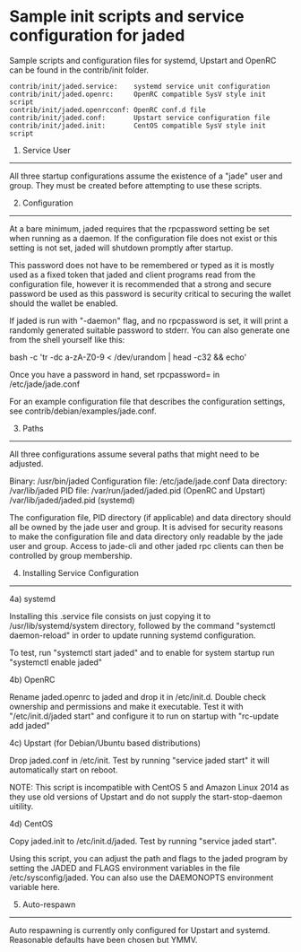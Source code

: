 Sample init scripts and service configuration for jaded
==========================================================

Sample scripts and configuration files for systemd, Upstart and OpenRC
can be found in the contrib/init folder.

    contrib/init/jaded.service:    systemd service unit configuration
    contrib/init/jaded.openrc:     OpenRC compatible SysV style init script
    contrib/init/jaded.openrcconf: OpenRC conf.d file
    contrib/init/jaded.conf:       Upstart service configuration file
    contrib/init/jaded.init:       CentOS compatible SysV style init script

1. Service User
---------------------------------

All three startup configurations assume the existence of a "jade" user
and group.  They must be created before attempting to use these scripts.

2. Configuration
---------------------------------

At a bare minimum, jaded requires that the rpcpassword setting be set
when running as a daemon.  If the configuration file does not exist or this
setting is not set, jaded will shutdown promptly after startup.

This password does not have to be remembered or typed as it is mostly used
as a fixed token that jaded and client programs read from the configuration
file, however it is recommended that a strong and secure password be used
as this password is security critical to securing the wallet should the
wallet be enabled.

If jaded is run with "-daemon" flag, and no rpcpassword is set, it will
print a randomly generated suitable password to stderr.  You can also
generate one from the shell yourself like this:

bash -c 'tr -dc a-zA-Z0-9 < /dev/urandom | head -c32 && echo'

Once you have a password in hand, set rpcpassword= in /etc/jade/jade.conf

For an example configuration file that describes the configuration settings,
see contrib/debian/examples/jade.conf.

3. Paths
---------------------------------

All three configurations assume several paths that might need to be adjusted.

Binary:              /usr/bin/jaded
Configuration file:  /etc/jade/jade.conf
Data directory:      /var/lib/jaded
PID file:            /var/run/jaded/jaded.pid (OpenRC and Upstart)
                     /var/lib/jaded/jaded.pid (systemd)

The configuration file, PID directory (if applicable) and data directory
should all be owned by the jade user and group.  It is advised for security
reasons to make the configuration file and data directory only readable by the
jade user and group.  Access to jade-cli and other jaded rpc clients
can then be controlled by group membership.

4. Installing Service Configuration
-----------------------------------

4a) systemd

Installing this .service file consists on just copying it to
/usr/lib/systemd/system directory, followed by the command
"systemctl daemon-reload" in order to update running systemd configuration.

To test, run "systemctl start jaded" and to enable for system startup run
"systemctl enable jaded"

4b) OpenRC

Rename jaded.openrc to jaded and drop it in /etc/init.d.  Double
check ownership and permissions and make it executable.  Test it with
"/etc/init.d/jaded start" and configure it to run on startup with
"rc-update add jaded"

4c) Upstart (for Debian/Ubuntu based distributions)

Drop jaded.conf in /etc/init.  Test by running "service jaded start"
it will automatically start on reboot.

NOTE: This script is incompatible with CentOS 5 and Amazon Linux 2014 as they
use old versions of Upstart and do not supply the start-stop-daemon uitility.

4d) CentOS

Copy jaded.init to /etc/init.d/jaded. Test by running "service jaded start".

Using this script, you can adjust the path and flags to the jaded program by
setting the JADED and FLAGS environment variables in the file
/etc/sysconfig/jaded. You can also use the DAEMONOPTS environment variable here.

5. Auto-respawn
-----------------------------------

Auto respawning is currently only configured for Upstart and systemd.
Reasonable defaults have been chosen but YMMV.
